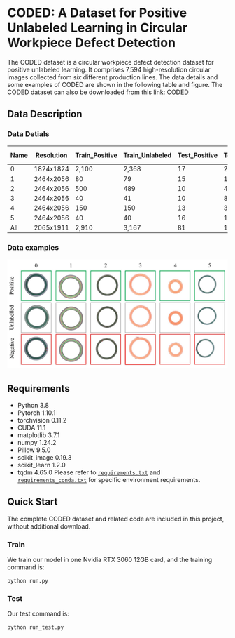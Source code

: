 # CODED: A Dataset for Positive Unlabeled Learning in Circular Workpiece Defect Detection

The CODED dataset is a circular workpiece defect detection dataset for positive unlabeled learning. It comprises 7,594 high-resolution circular images collected from *six* different production lines. The data details and some examples of CODED are shown in the following table and figure.
The CODED dataset can also be downloaded from this link: [CODED](https://drive.google.com/file/d/1kj90dpOZxY0SiuWcv4qjX8eCHuvxXQIc/view?usp=sharing)

## Data Description
### Data Detials
|Name     |Resolution |Train_Positive |Train_Unlabeled|Test_Positive|Test_Negative|Total    |#Defect types|
|---      |---        |---            |---            |---          |---          |---      |---          |
|0        |1824x1824  |2,100          |2,368          |17           |250          |4,735    |2            |
|1        |2464x2056  |80             |79             |15           |117          |291      |3            |
|2        |2464x2056  |500            |489            |10           |462          |1,461    |12           |
|3        |2464x2056  |40             |41             |10           |82           |173      |7            |
|4        |2464x2056  |150            |150            |13           |346          |659      |5            |
|5        |2464x2056  |40             |40             |16           |179          |275      |4            |
|All      |2065x1911  |2,910          |3,167          |81           |1,436        |7,594    |33           |

### Data examples
![](https://github.com/Hao-Chen-NJUST/CODED/blob/master/doc/dataset.jpg)  

## Requirements
* Python 3.8
* Pytorch 1.10.1
* torchvision 0.11.2
* CUDA 11.1
* matplotlib 3.7.1
* numpy 1.24.2
* Pillow 9.5.0
* scikit_image 0.19.3
* scikit_learn 1.2.0
* tqdm 4.65.0
Please refer to [`requirements.txt`](https://github.com/Hao-Chen-NJUST/CODED/blob/master/requirements.txt) and [`requirements_conda.txt`](https://github.com/Hao-Chen-NJUST/CODED/blob/master/requirements_conda.txt) for specific environment requirements.

## Quick Start
The complete CODED dataset and related code are included in this project, without additional download.

### Train

We train our model in one Nvidia RTX 3060 12GB card, and the training command is:

    python run.py
    
### Test

Our test command is:

    python run_test.py
